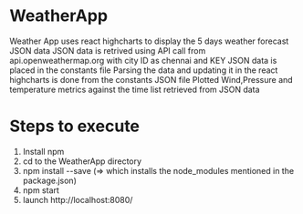 # WeatherApp

Weather App uses react highcharts to display the 5 days weather forecast JSON data
JSON data is retrived using API call from  api.openweathermap.org with city ID as chennai and KEY
JSON data is placed in the constants file
Parsing the data and updating it in the react highcharts is done from the constants JSON file
Plotted Wind,Pressure and temperature metrics against the time list retrieved from JSON data

Steps to execute
=================
1. Install npm
2. cd to the WeatherApp directory
3. npm install --save (=> which installs the node_modules mentioned in the package.json)
4. npm start
5. launch http://localhost:8080/
